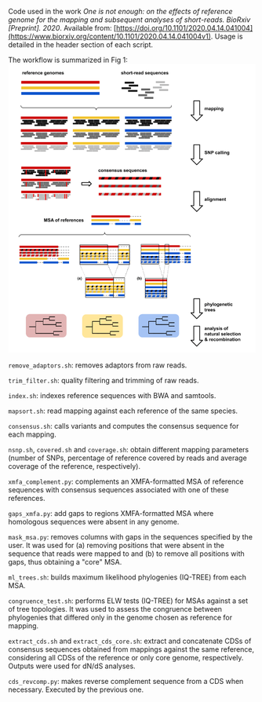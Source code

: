 Code used in the work *One is not enough: on the effects of reference genome for the mapping and subsequent analyses of short-reads. BioRxiv [Preprint]. 2020*. Available from: [https://doi.org/10.1101/2020.04.14.041004](https://www.biorxiv.org/content/10.1101/2020.04.14.041004v1). Usage is detailed in the header section of each script.

The workflow is summarized in Fig 1:
![Fig 1](Fig1_overview.png)


`remove_adaptors.sh`: removes adaptors from raw reads.

`trim_filter.sh`: quality filtering and trimming of raw reads.

`index.sh`: indexes reference sequences with BWA and samtools.

`mapsort.sh`: read mapping against each reference of the same species.

`consensus.sh`: calls variants and computes the consensus sequence for each mapping.

`nsnp.sh`, `covered.sh` and `coverage.sh`: obtain different mapping parameters (number of SNPs, percentage of reference covered by reads and average coverage of the reference, respectively).

`xmfa_complement.py`: complements an XMFA-formatted MSA of reference sequences with consensus sequences associated with one of these references.

`gaps_xmfa.py`: add gaps to regions XMFA-formatted MSA where homologous sequences were absent in any genome. 

`mask_msa.py`: removes columns with gaps in the sequences specified by the user. It was used for (a) removing positions that were absent in the sequence that reads were mapped to and (b) to remove all positions with gaps, thus obtaining a "core" MSA.

`ml_trees.sh`: builds maximum likelihood phylogenies (IQ-TREE) from each MSA.

`congruence_test.sh`: performs ELW tests (IQ-TREE) for MSAs against a set of tree topologies. It was used to assess the congruence between phylogenies that differed only in the genome chosen as reference for mapping.

`extract_cds.sh` and `extract_cds_core.sh`: extract and concatenate CDSs of consensus sequences obtained from mappings against the same reference, considering all CDSs of the reference or only core genome, respectively. Outputs were used for dN/dS analyses.

`cds_revcomp.py`: makes reverse complement sequence from a CDS when necessary. Executed by the previous one.
